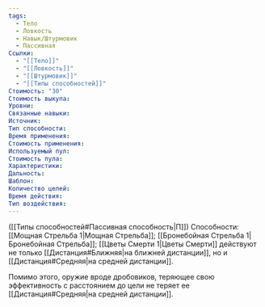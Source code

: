 ```yaml
---
tags:
  - Тело
  - Ловкость
  - Навык/Штурмовик
  - Пассивная
Ссылки:
  - "[[Тело]]"
  - "[[Ловкость]]"
  - "[[Штурмовик]]"
  - "[[Типы способностей]]"
Стоимость: "30"
Стоимость выкупа:
Уровни:
Связанные навыки:
Источник:
Тип способности:
Время применения:
Стоимость применения:
Используемый пул:
Стоимость пула:
Характеристики:
Дальность:
Шаблон:
Количество целей:
Время действия:
Тип воздействия:
---
```

([[Типы способностей#Пассивная способность|П]]) Способности: [[Мощная Стрельба 1|Мощная Стрельба]]; [[Бронебойная Стрельба 1|Бронебойная Стрельба]]; [[Цветы Смерти 1|Цветы Смерти]] действуют не только [[Дистанция#Ближняя|на ближней дистанции]], но и [[Дистанция#Средняя|на средней дистанции]]. 

Помимо этого, оружие вроде дробовиков, теряющее свою эффективность с расстоянием до цели не теряет ее [[Дистанция#Средняя|на средней дистанции]]. 